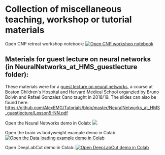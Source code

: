 # Collection of miscellaneous teaching, workshop or tutorial materials

Open CNP retreat workshop notebook: [![Open CNP workshop notebook](https://colab.research.google.com/assets/colab-badge.svg)](https://github.com/AlexEMG/Tutorials/blob/master/Workshop_CNP.ipynb)


## Materials for guest lecture on neural networks (in NeuralNetworks_at_HMS_guestlecture folder):

These materials were for a [guest lecture on neural networks](http://www.neurodev.org/), a course at Boston Children's Hospital and Harvard Medical School organzied by Bruno Boivin and Rafael Gonzalez Cano taught in 2018/19. The slides can also be found here: https://github.com/AlexEMG/Tutorials/blob/master/NeuralNetworks_at_HMS_guestlecture/Lesson5-NN.pdf

Open the Neural Networks demo in Colab: [![](https://colab.research.google.com/assets/colab-badge.svg)](https://colab.research.google.com/github/AlexEMG//Tutorials/blob/master/NeuralNetworks_at_HMS_guestlecture/MNIST-Keras.ipynb)

Open the brain vs bodyweight example demo in Colab: [![Open the Data loading example demo in Colab](https://colab.research.google.com/assets/colab-badge.svg)](https://github.com/AlexEMG/Tutorials/blob/master/NeuralNetworks_at_HMS_guestlecture/DataExamples.ipynb)

Open DeepLabCut demo in Colab:
[![Open DeepLabCut demo in Colab](https://colab.research.google.com/assets/colab-badge.svg)](https://colab.research.google.com/github/AlexEMG/DeepLabCut/blob/master/examples/Colab_TrainNetwork_VideoAnalysis.ipynb)

